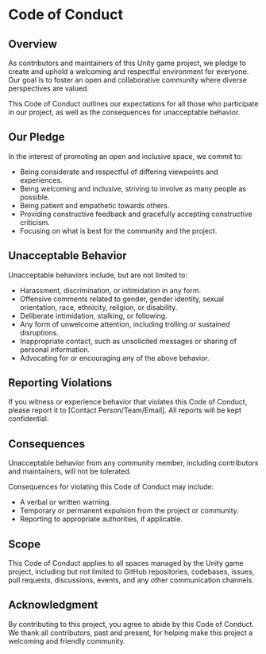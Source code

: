 # Code of Conduct

## Overview

As contributors and maintainers of this Unity game project, we pledge to create and uphold a welcoming and respectful environment for everyone. Our goal is to foster an open and collaborative community where diverse perspectives are valued.

This Code of Conduct outlines our expectations for all those who participate in our project, as well as the consequences for unacceptable behavior.

## Our Pledge

In the interest of promoting an open and inclusive space, we commit to:

- Being considerate and respectful of differing viewpoints and experiences.
- Being welcoming and inclusive, striving to involve as many people as possible.
- Being patient and empathetic towards others.
- Providing constructive feedback and gracefully accepting constructive criticism.
- Focusing on what is best for the community and the project.

## Unacceptable Behavior

Unacceptable behaviors include, but are not limited to:

- Harassment, discrimination, or intimidation in any form.
- Offensive comments related to gender, gender identity, sexual orientation, race, ethnicity, religion, or disability.
- Deliberate intimidation, stalking, or following.
- Any form of unwelcome attention, including trolling or sustained disruptions.
- Inappropriate contact, such as unsolicited messages or sharing of personal information.
- Advocating for or encouraging any of the above behavior.

## Reporting Violations

If you witness or experience behavior that violates this Code of Conduct, please report it to [Contact Person/Team/Email]. All reports will be kept confidential.

## Consequences

Unacceptable behavior from any community member, including contributors and maintainers, will not be tolerated.

Consequences for violating this Code of Conduct may include:

- A verbal or written warning.
- Temporary or permanent expulsion from the project or community.
- Reporting to appropriate authorities, if applicable.

## Scope

This Code of Conduct applies to all spaces managed by the Unity game project, including but not limited to GitHub repositories, codebases, issues, pull requests, discussions, events, and any other communication channels.

## Acknowledgment

By contributing to this project, you agree to abide by this Code of Conduct. We thank all contributors, past and present, for helping make this project a welcoming and friendly community.
